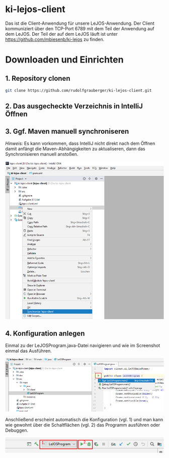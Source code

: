 # ki-lejos-client
Das ist die Client-Anwendung für unsere LeJOS-Anwendung. Der Client kommuniziert über den TCP-Port 6789 mit dem Teil der Anwendung auf dem LeJOS.  Der Teil der auf dem LeJOS läuft ist unter https://github.com/mbiesenb/ki-lejos zu finden.

# Downloaden und Einrichten

## 1. Repository clonen
```bash
git clone https://github.com/rudolfgrauberger/ki-lejos-client.git
```

## 2. Das ausgecheckte Verzeichnis in IntelliJ **Öffnen**

## 3. Ggf. Maven manuell synchroniseren

*Hinweis:* Es kann vorkommen, dass IntelliJ nicht direkt nach dem Öffnen damit anfängt die Maven-Abhängigkeiten zu aktualiseren, dann das Synchronisieren manuell anstoßen.

![Sync maven](doc/img/SyncMaven.PNG)

## 4. Konfiguration anlegen

Einmal zu der LeJOSProgram.java-Datei navigieren und wie im Screenshot einmal das Ausführen.

![Add Config](doc/img/AddConfig.PNG)

Anschließend erscheint automatisch die Konfiguration (vgl. 1) und man kann wie gewohnt über die Schaltflächen (vgl. 2) das Programm ausführen oder Debuggen.

![Configuration](doc/img/Config.PNG)